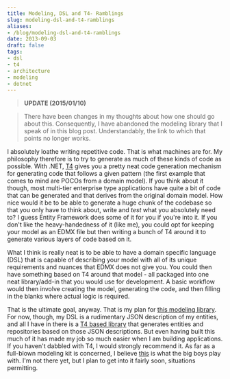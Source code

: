 ```yaml
---
title: Modeling, DSL and T4- Ramblings
slug: modeling-dsl-and-t4-ramblings
aliases:
- /blog/modeling-dsl-and-t4-ramblings
date: 2013-09-03
draft: false
tags:
- dsl
- t4
- architecture
- modeling
- dotnet
---
```

> **UPDATE (2015/01/10)**

> There have been changes in my thoughts about how one should go about this. Consequently, I have abandoned the modeling library that I speak of in this blog post. Understandably, the link to which that points no longer works.

I absolutely loathe writing repetitive code. That is what machines are for. My philosophy therefore is to try to generate as much of these kinds of code as possible. With .NET, [T4](http://en.wikipedia.org/wiki/Text_Template_Transformation_Toolkit) gives you a pretty neat code generation mechanism for generating code that follows a given pattern (the first example that comes to mind are POCOs from a domain model). If you think about it though, most multi-tier enterprise type applications have quite a bit of code that can be generated and that derives from the original domain model. How nice would it be to be able to generate a huge chunk of the codebase so that you only have to think about, write and *test* what you absolutely need to? I guess Entity Framework does some of it for you if you're into it. If you don't like the heavy-handedness of it (like me), you could opt for keeping your model as an EDMX file but then writing a bunch of T4 around it to generate various layers of code based on it.

What I think is really neat is to be able to have a domain specific language (DSL) that is capable of describing your model with all of its unique requirements and nuances that EDMX does not give you. You could then have something based on T4 around that model - all packaged into one neat library/add-in that you would use for development. A basic workflow would then involve creating the model, generating the code, and then filling in the blanks where actual logic is required.

That is the ultimate goal, anyway. That is my plan for [this modeling library](http://aashishkoirala.github.io/modeling/). For now, though, my DSL is a rudimentary JSON description of my entities, and all I have in there is a [T4 based library](https://www.nuget.org/packages/AK.Modeling.TextTemplating/) that generates entities and repositories based on those JSON descriptions. But even having built this much of it has made my job so much easier when I am building applications. If you haven't dabbled with T4, I would strongly recommend it. As far as a full-blown modeling kit is concerned, I believe [this](http://msdn.microsoft.com/en-us/library/bb126259.aspx) is what the big boys play with. I'm not there yet, but I plan to get into it fairly soon, situations permitting.